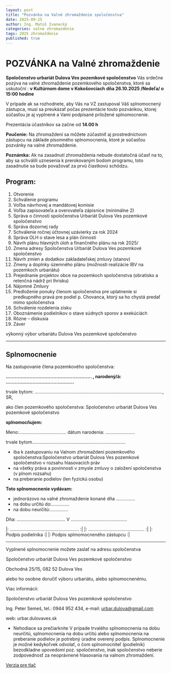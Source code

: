 ```yaml
---
layout: post
title: "Pozvánka na Valné zhromaždenie spoločenstva"
date: 2025-09-25
author: Ing. Matúš Ivanecký
categories: valne zhromazdenie
tags: 2025 zhromaždenie
published: true
---
```


# POZVÁNKA na Valné zhromaždenie
**Spoločenstvo urbariát Dulova Ves pozemkové spoločenstvo**
Vás srdečne pozýva na valné zhromaždenie pozemkového spoločenstva, ktoré sa uskutoční :
**v Kultúrnom dome v Kokošovciach**
**dňa 26.10.2025 /Nedeľa/ o 15:00 hodine**

V prípade ak sa rozhodnete, aby Vás na VZ zastupoval Váš splnomocnený zástupca, musí sa preukázať
počas prezentácie touto pozvánkou, ktorej súčasťou je aj vyplnené a Vami podpísané
priložené splnomocnenie.

Prezentácia účastníkov sa začne od **14.00 h**

**Poučenie:** Na zhromaždení sa môžete zúčastniť aj prostredníctvom zástupcu na základe písomného
splnomocnenia, ktoré je súčasťou pozvánky na valné zhromaždenie.

**Poznámka:** Ak na zasadnutí zhromaždenia nebude dostatočná účasť na to, aby sa schválili uznesenia
k prerokovaným bodom programu, toto zasadnutie sa bude považovať za prvú čiastkovú schôdzu.

## Program:

1. Otvorenie
2. Schválenie programu
3. Voľba návrhovej a mandátovej komisie
4. Voľba zapisovateľa a overovateľa zápisnice (minimálne 2)
5. Správa o činnosti spoločenstva Urbariát Dulova Ves pozemkové spoločenstvo
6. Správa dozornej rady
7. Schválenie ročnej účtovnej uzávierky za rok 2024
8. Správa OLH o stave lesa a plán činnosti
9. Návrh plánu hlavných úloh a finančného plánu na rok 2025/
10. Zmena adresy Spoločenstva Urbariát Dulova Ves pozemkové spoločenstvo
11. Návrh zmien a dodatkov zakladateľskej zmluvy (stanov)
12. Zmeny a doplnky územného plánu (možnosti realizácie IBV na pozemkoch urbariátu)
13. Prejednanie projektov obce na pozemkoch spoločenstva (obratisko a retenčná nádrž pri Ihrisku)
14. Nájomné Zmluvy
15. Predloženie ponuky členom spoločenstva pre uplatnenie si predkupného pravá pre podiel p.
Chovanca, ktorý sa ho chystá predať mimo spoločenstva
16. Schválenie rozdelenia zisku
17. Oboznámenie podielnikov o stave súdnych sporov a exekúciách
18. Rôzne – diskusia
19. Záver


výkonný výbor urbariátu Dulova Ves
pozemkové spoločenstvo

-------------------------  

## Splnomocnenie
Na zastupovanie člena pozemkového spoločenstva:


**.......................................................... , narodený/á: ..............................................**

trvale bytom: ...................................................................................................., SR,

ako člen pozemkového spoločenstva: Spoločenstvo urbariát Dulova Ves pozemkové spoločenstvo

**splnomocňujem:**

Meno:..................................... dátum narodenia: .......................

trvale bytom.........................................................................

- iba k zastupovaniu na Valnom zhromaždení pozemkového spoločenstva:Spoločenstvo urbariát Dulova Ves pozemkové spoločenstvo v rozsahu hlasovacích práv
- na všetky práva a povinnosti v zmysle zmluvy o založení spoločenstva (v plnom rozsahu)
- na preberanie podielov (len fyzickú osobu)

**Toto splnomocnenie vydávam:**

- jednorázovo na valné zhromaždenie konané dňa ...............
- na dobu určitú do:..............
- na dobu neurčitú:..............

Dňa: ...................................... V ............................................

|: ...................................................... :|  |: ............................................ :|
|: Podpis podielnika                      :|  |: Podpis splmomocneného zástupcu :|


-------------------------  



Vyplnené splnomocnenie možete zaslať na adresu spoločenstva

Spoločenstvo urbariát Dulova Ves pozemkové spoločenstvo

Obchodná 25/15, 082 52 Dulova Ves

alebo ho osobne doručiť výboru urbariátu, alebo splnomocnenému.

Viac informácii:

Spoločenstvo urbariát Dulova Ves pozemkové spoločenstvo

Ing. Peter Semeš, tel.: 0944 952 434, e-mail: urbar.dulova@gmail.com

web: urbar.dulovaves.sk

* Nehodiace sa prečiarknite
V prípade trvalého splnomocnenia na dobu neurčitú, splnomocnenia na dobu určitú alebo splnomocnenia na
preberanie podielov je potrebný úradne overený podpis.
Splnomocnenie je možné kedykoľvek odvolať, o čom splnomocniteľ (podielnik) bezodkladne upovedomí poz.
spoločenstvo, inak spoločenstvo neberie zodpovednosť za neoprávnené hlasovania na valnom zhromaždení.


[Verzia pre tlač](/docs/2025-pozvanka-vz.pdf)

